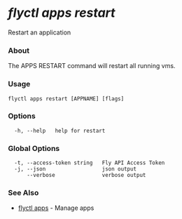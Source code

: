 # _flyctl apps restart_

Restart an application

### About

The APPS RESTART command will restart all running vms. 


### Usage
~~~
flyctl apps restart [APPNAME] [flags]
~~~

### Options

~~~
  -h, --help   help for restart
~~~

### Global Options

~~~
  -t, --access-token string   Fly API Access Token
  -j, --json                  json output
      --verbose               verbose output
~~~

### See Also

* [flyctl apps](/docs/flyctl/apps/)	 - Manage apps

